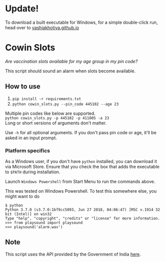 # Update!

To download a built executable for Windows, for a simple double-click run, head over to [yashjakhotiya.github.io](yashjakhotiya.github.io)

# Cowin Slots

_Are vaccination slots available for my age group in my pin code?_ 

This script should sound an alarm when slots become available.

## How to use

1. `pip install -r requirements.txt`
2. `python cowin_slots.py --pin_code 445102 --age 23`

Multiple pin codes like below are supported.<br>
`python cowin_slots.py -p 445102 -p 411005 -a 23`<br>
Long or short versions of arguments don't matter.

Use `-h` for all optional arguments. If you don't pass pin code or age, it'll be asked in an input prompt.

### Platform specifics
As a Windows user, if you don't have `python` installed, you can download it via Microsoft Store. Ensure that you check the box that adds the executable to `$PATH` during installation.

Launch `Windows Powershell` from Start Menu to run the commands above.

This was tested on Windows Powershell. To test this somewhere else, you might want to do
```
$ python
Python 3.7.0 (v3.7.0:1bf9cc5093, Jun 27 2018, 04:06:47) [MSC v.1914 32 bit (Intel)] on win32
Type "help", "copyright", "credits" or "license" for more information.
>>> from playsound import playsound
>>> playsound('alarm.wav')
```

## Note
This script uses the API provided by the Government of India [here](https://apisetu.gov.in/public/marketplace/api/cowin).